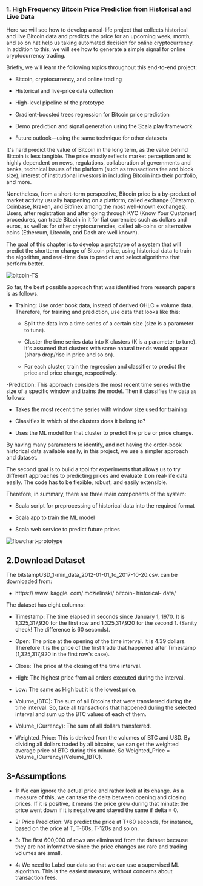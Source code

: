 ### 1. High Frequency Bitcoin Price Prediction from Historical and Live Data
     
Here we will see how to develop a real-life project that collects historical and
live Bitcoin data and predicts the price for an upcoming week, month, and so on hat help us taking automated decision for online
cryptocurrency. In addition to this, we will see how to generate a simple signal for online cryptocurrency trading.

Briefly, we will learn the following topics throughout this end-to-end project:

- Bitcoin, cryptocurrency, and online trading

- Historical and live-price data collection

- High-level pipeline of the prototype

- Gradient-boosted trees regression for Bitcoin price prediction

- Demo prediction and signal generation using the Scala play framework

- Future outlook—using the same technique for other datasets

It's hard predict the value of Bitcoin in the long term, as the value behind Bitcoin
is less tangible. The price mostly reflects market perception and is highly dependent on
news, regulations, collaboration of governments and banks, technical issues of the platform
(such as transactions fee and block size), interest of institutional investors in including
Bitcoin into their portfolio, and more. 

Nonetheless, from a short-term perspective, Bitcoin price is a by-product of market activity
usually happening on a platform, called exchange (Bitstamp, Coinbase, Kraken, and
Bitfinex among the most well-known exchanges). Users, after registration and after going
through KYC (Know Your Customer) procedures, can trade Bitcoin in it for fiat currencies
such as dollars and euros, as well as for other cryptocurrencies, called alt-coins or
alternative coins (Ethereum, Litecoin, and Dash are well known).

The goal of this chapter is to develop a prototype of a system that will predict the shortterm
change of Bitcoin price, using historical data to train the algorithm, and real-time data
to predict and select algorithms that perform better.

![bitcoin-TS](https://user-images.githubusercontent.com/37953610/59272447-f4dceb00-8c4d-11e9-9621-a8df77c6a4f3.JPG)

So far, the best possible approach that was identified from research papers is as follows.

- Training:
Use order book data, instead of derived OHLC + volume data. Therefore, for training and
prediction, use data that looks like this:
   - Split the data into a time series of a certain size (size is a parameter to tune).

   - Cluster the time series data into K clusters (K is a parameter to tune). It's assumed
that clusters with some natural trends would appear (sharp drop/rise in price and
so on).

   - For each cluster, train the regression and classifier to predict the price and price
change, respectively.

-Prediction: This approach considers the most recent time series with the size of a specific window and
trains the model. Then it classifies the data as follows:

   - Takes the most recent time series with window size used for training

   - Classifies it: which of the clusters does it belong to?
   
   - Uses the ML model for that cluster to predict the price or price change.
   
By having many parameters to identify, and not having the order-book historical data available easily,
in this project, we use a simpler approach and dataset.

The second goal is to build a tool for experiments that allows us to try different approaches
to predicting prices and evaluate it on real-life data easily. The code has to be flexible,
robust, and easily extensible.

Therefore, in summary, there are three main components of the system:

- Scala script for preprocessing of historical data into the required format

- Scala app to train the ML model

- Scala web service to predict future prices

![flowchart-prototype](https://user-images.githubusercontent.com/37953610/59273322-dd066680-8c4f-11e9-93c3-a6c8bff2dd39.JPG)

## 2.Download Dataset

The bitstampUSD_1-min_data_2012-01-01_to_2017-10-20.csv. can be downloaded from: 

- https:// www. kaggle. com/ mczielinski/ bitcoin- historical- data/

The dataset has eight columns:

- Timestamp: The time elapsed in seconds since January 1, 1970. It is 1,325,317,920
for the first row and 1,325,317,920 for the second 1. (Sanity check! The difference
is 60 seconds).

- Open: The price at the opening of the time interval. It is 4.39 dollars. Therefore it
is the price of the first trade that happened after Timestamp (1,325,317,920 in the
first row's case).

- Close: The price at the closing of the time interval.

- High: The highest price from all orders executed during the interval.

- Low: The same as High but it is the lowest price.

- Volume_(BTC): The sum of all Bitcoins that were transferred during the time
interval. So, take all transactions that happened during the selected interval and
sum up the BTC values of each of them.

- Volume_(Currency): The sum of all dollars transferred.

- Weighted_Price: This is derived from the volumes of BTC and USD. By dividing
all dollars traded by all bitcoins, we can get the weighted average price of BTC
during this minute. So Weighted_Price = Volume_(Currency)/Volume_(BTC).

## 3-Assumptions

- 1: We can ignore the actual price and rather look at its change. As a measure of this, we can take the delta
between opening and closing prices. If it is positive, it means the price grew during that minute; the price went down if it is negative and stayed the same if delta = 0.

- 2: Price Prediction: We predict the price at T+60 seconds, for instance, based on the
price at T, T-60s, T-120s and so on.

- 3: The first 600,000 of rows are eliminated from the dataset because they are not informative since the price changes are rare and trading volumes are small.

- 4: We need to Label our data so that we can use a supervised ML algorithm. This is the easiest measure, without concerns about transaction fees.
